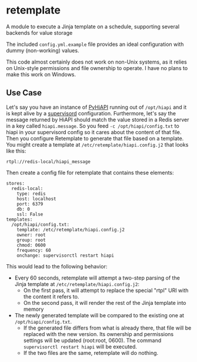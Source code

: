 # retemplate
A module to execute a Jinja template on a schedule, supporting several backends for value storage

The included `config.yml.example` file provides an ideal configuration with dummy (non-working) values.

This code almost certainly does not work on non-Unix systems, as it relies on Unix-style permissions
and file ownership to operate. I have no plans to make this work on Windows.

## Use Case
Let's say you have an instance of [PyHiAPI](https://github.com/ryanjjung/pyhiapi) running out of `/opt/hiapi` and it is kept alive by a [supervisord](http://supervisord.org/) configuration. Furthermore, let's say the message returned by HiAPI should match the value stored in a Redis server in a key called `hiapi.message`. So you feed `-c /opt/hiapi/config.txt` to hiapi in your supervisord config so it cares about the content of that file. Then you configure Retemplate to generate that file based on a template. You might create a template at `/etc/retemplate/hiapi.config.j2` that looks like this:

    rtpl://redis-local/hiapi_message

Then create a config file for retemplate that contains these elements:

    stores:
      redis-local:
        type: redis
        host: localhost
        port: 6379
        db: 0
        ssl: False
    templates:
      /opt/hiapi/config.txt:
        template: /etc/retemplate/hiapi.config.j2
        owner: root
        group: root
        chmod: 0600
        frequency: 60
        onchange: supervisorctl restart hiapi

This would lead to the following behavior:

* Every 60 seconds, retemplate will attempt a two-step parsing of the Jinja template at `/etc/retemplate/hiapi.config.j2`:
  * On the first pass, it will attempt to replace the special "rtpl" URI with the content it refers to.
  * On the second pass, it will render the rest of the Jinja template into memory
* The newly generated template will be compared to the existing one at `/opt/hiapi/config.txt`.
  * If the generated file differs from what is already there, that file will be replaced with the new version. Its ownership and permissions settings will be updated (root:root, 0600). The command `supervisorctl restart hiapi` will be executed.
  * If the two files are the same, retemplate will do nothing.
